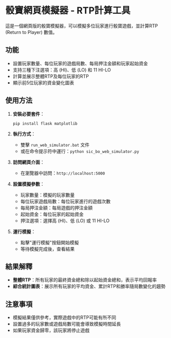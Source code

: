 # 骰寶網頁模擬器 - RTP計算工具

這是一個網頁版的骰寶模擬器，可以模擬多位玩家進行骰寶遊戲，並計算RTP (Return to Player) 數值。

## 功能

- 設置玩家數量、每位玩家的遊戲局數、每局押注金額和玩家起始資金
- 支持三種下注選項：高 (HI)、低 (LO) 和 11 HI-LO
- 計算並展示整體RTP及每位玩家的RTP
- 顯示前5位玩家的資金變化圖表

## 使用方法

1. **安裝必要套件**：
   ```
   pip install flask matplotlib
   ```

2. **執行方式**：
   - 雙擊 `run_web_simulator.bat` 文件
   - 或在命令提示符中運行：`python sic_bo_web_simulator.py`

3. **訪問網頁介面**：
   - 在瀏覽器中訪問：`http://localhost:5000`

4. **設置模擬參數**：
   - 玩家數量：模擬的玩家數量
   - 每位玩家遊戲局數：每位玩家進行的遊戲次數
   - 每局押注金額：每局遊戲的押注金額
   - 起始資金：每位玩家的起始資金
   - 押注選項：選擇高 (HI)、低 (LO) 或 11 HI-LO

5. **運行模擬**：
   - 點擊"運行模擬"按鈕開始模擬
   - 等待模擬完成後，查看結果

## 結果解釋

- **整體RTP**：所有玩家的最終資金總和除以起始資金總和，表示平均回報率
- **綜合統計圖表**：展示所有玩家的平均資金、累計RTP和勝率隨局數變化的趨勢

## 注意事項

- 模擬結果僅供參考，實際遊戲中的RTP可能有所不同
- 設置過多的玩家數或遊戲局數可能會導致模擬時間延長
- 如果玩家資金歸零，該玩家將停止遊戲
